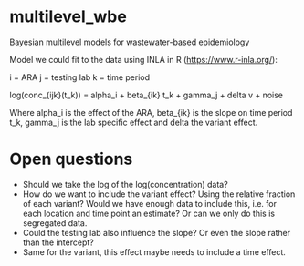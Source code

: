 # multilevel_wbe
Bayesian multilevel models for wastewater-based epidemiology

Model we could fit to the data using INLA in R (https://www.r-inla.org/):

i = ARA
j = testing lab
k = time period

log(conc_{ijk}(t_k)) = alpha_i + beta_{ik} t_k + gamma_j + delta v + noise

Where alpha_i is the effect of the ARA, beta_{ik} is the slope on time period t_k, gamma_j is the lab specific effect and delta the variant effect. 

# Open questions

* Should we take the log of the log(concentration) data? 
* How do we want to include the variant effect? Using the relative fraction of each variant? Would we have enough data to include this, i.e. for each location and time point an estimate? Or can we only do this is segregated data. 
* Could the testing lab also influence the slope? Or even the slope rather than the intercept?
* Same for the variant, this effect maybe needs to include a time effect. 
